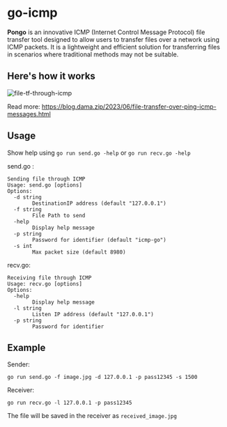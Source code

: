 # go-icmp
**Pongo** is an innovative ICMP (Internet Control Message Protocol) file transfer tool designed to allow users to transfer files over a network using ICMP packets. It is a lightweight and efficient solution for transferring files in scenarios where traditional methods may not be suitable.

## Here's how it works
![file-tf-through-icmp](https://github.com/radendi/go-icmp/assets/73756341/18b76660-b684-4521-b7ad-e288193f31d1)


Read more: https://blog.dama.zip/2023/06/file-transfer-over-ping-icmp-messages.html

## Usage
Show help using `go run send.go -help` or `go run recv.go -help`

send.go :
```
Sending file through ICMP
Usage: send.go [options]
Options:
  -d string
        DestinationIP address (default "127.0.0.1")
  -f string
        File Path to send
  -help
        Display help message
  -p string
        Password for identifier (default "icmp-go")
  -s int
        Max packet size (default 8980)
```
recv.go:
```
Receiving file through ICMP
Usage: recv.go [options]
Options:
  -help
        Display help message
  -l string
        Listen IP address (default "127.0.0.1")
  -p string
        Password for identifier
```

## Example
Sender:
```
go run send.go -f image.jpg -d 127.0.0.1 -p pass12345 -s 1500
```

Receiver:
```
go run recv.go -l 127.0.0.1 -p pass12345 
```
The file will be saved in the receiver as `received_image.jpg`
